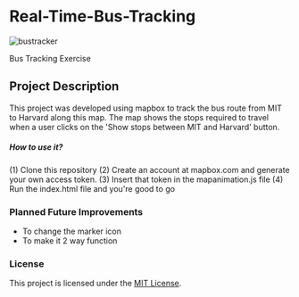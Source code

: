 # Real-Time-Bus-Tracking

![bustracker](https://user-images.githubusercontent.com/15187270/112938120-d58ea680-90dd-11eb-864d-1c3ae9c792f8.JPG)

Bus Tracking Exercise


## Project Description

This project was developed using mapbox to track the bus route from MIT to Harvard along this map. The map shows the stops required to travel when a user clicks on the 'Show stops between MIT and Harvard' button. 

##### How to use it?
(1) Clone this repository 
(2) Create an account at mapbox.com and generate your own access token.
(3) Insert that token in the mapanimation.js file
(4) Run the index.html file and you're good to go

### Planned Future Improvements

- To change the marker icon
- To make it 2 way function


### License
This project is licensed under the [MIT License](LICENSE).


